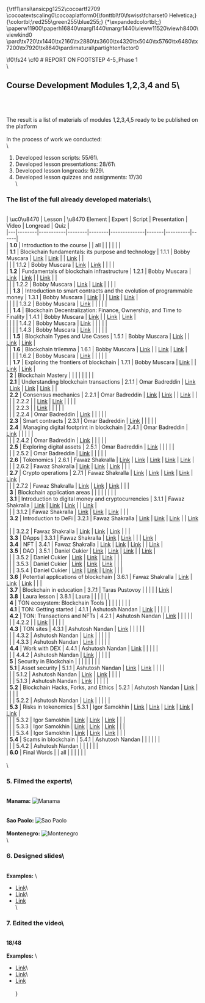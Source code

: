 {\rtf1\ansi\ansicpg1252\cocoartf2709
\cocoatextscaling0\cocoaplatform0{\fonttbl\f0\fswiss\fcharset0 Helvetica;}
{\colortbl;\red255\green255\blue255;}
{\*\expandedcolortbl;;}
\paperw11900\paperh16840\margl1440\margr1440\vieww11520\viewh8400\viewkind0
\pard\tx720\tx1440\tx2160\tx2880\tx3600\tx4320\tx5040\tx5760\tx6480\tx7200\tx7920\tx8640\pardirnatural\partightenfactor0

\f0\fs24 \cf0 # REPORT ON FOOTSTEP 4-5_Phase 1\
\
## Course Development Modules 1,2,3,4 and 5\
\
 \
\
The result is a list of materials of modules 1,2,3,4,5 ready to be published on the platform\
\
In the process of work we conducted:\
\
1. Developed lesson scripts: 55/61\
2. Developed lesson presentations: 28/61\
3. Developed lesson longreads: 9/29\
4. Developed lesson quizzes and assignments: 17/30\
\
### The list of the full already developed materials:\
\
| \uc0\u8470  | Lesson | \u8470  Element | Expert | Script | Presentation | Video | Longread | Quiz |\
|---|--------|-----------|--------|--------|--------------|-------|----------|------|\
| **1.0** | Introduction to the course | | all | | | | | |\
| **1.1** | Blockchain fundamentals: its purpose and technology | 1.1.1 | Bobby Muscara | [Link](https://app.coursefactory.net/learning_object/285/task/1015/iteration/7/artefact/817/text) | [Link](https://app.coursefactory.net/learning_object/285/task/1016/iteration/7/artefact/818/universal) | | [Link](https://app.coursefactory.net/learning_object/287/task/1027/iteration/6/artefact/829/text) | |\
| | | 1.1.2 | Bobby Muscara | [Link](https://app.coursefactory.net/learning_object/286/task/1021/iteration/5/artefact/823/text) | [Link](https://app.coursefactory.net/learning_object/286/task/1022/iteration/5/artefact/824/universal) | | | |\
| **1.2** | Fundamentals of blockchain infrastructure | 1.2.1 | Bobby Muscara | [Link](https://app.coursefactory.net/learning_object/280/task/963/iteration/2/artefact/792/text) | [Link](https://app.coursefactory.net/learning_object/280/task/966/iteration/2/artefact/795/production_presentation) | | [Link](https://app.coursefactory.net/project/5/content?elementId=282) | |\
| | | 1.2.2 | Bobby Muscara | [Link](https://app.coursefactory.net/learning_object/281/task/969/iteration/4/artefact/798/text) | [Link](https://app.coursefactory.net/learning_object/281/task/972/iteration/4/artefact/801/production_presentation) | | | |\
| | **1.3** | Introduction to smart contracts and the evolution of programmable money | 1.3.1 | Bobby Muscara | [Link](https://app.coursefactory.net/learning_object/986/task/3712/iteration/2/artefact/1708/text) | | | [Link](https://app.coursefactory.net/project/5/content?elementId=1448) | [Link](https://app.coursefactory.net/project/5/content?elementId=1449) |\
| | | | 1.3.2 | Bobby Muscara | [Link](https://app.coursefactory.net/learning_object/987/task/3718/iteration/2/artefact/1714/text) | | | | |\
| | **1.4** | Blockchain Decentralization: Finance, Ownership, and Time to Finality | 1.4.1 | Bobby Muscara | [Link](https://app.coursefactory.net/learning_object/1085/task/3811/iteration/2/artefact/1807/text) | | [Link](https://app.coursefactory.net/project/5/content?elementId=1450) | [Link](https://app.coursefactory.net/project/5/content?elementId=1451) |\
| | | | 1.4.2 | Bobby Muscara | [Link](https://app.coursefactory.net/learning_object/1086/task/3817/iteration/2/artefact/1813/text) | | | | |\
| | | | 1.4.3 | Bobby Muscara | [Link](https://app.coursefactory.net/learning_object/1087/task/3823/iteration/2/artefact/1819/text) | | | | |\
| | **1.5** | Blockchain Types and Use Cases | 1.5.1 | Bobby Muscara | [Link](https://app.coursefactory.net/learning_object/1088/task/3829/iteration/2/artefact/1825/text) | | [Link](https://app.coursefactory.net/project/5/content?elementId=1452) | [Link](https://app.coursefactory.net/project/5/content?elementId=1453) |\
| | **1.6** | Blockchain trilemma | 1.6.1 | Bobby Muscara | [Link](https://app.coursefactory.net/learning_object/1089/task/3835/iteration/2/artefact/1831/text) | | [Link](https://app.coursefactory.net/project/5/content?elementId=1454) | [Link](https://app.coursefactory.net/project/5/content?elementId=1455) |\
| | | | 1.6.2 | Bobby Muscara | [Link](https://app.coursefactory.net/learning_object/1090/task/3841/iteration/2/artefact/1837/text) | | | | |\
| | **1.7** | Exploring the frontiers of blockchain | 1.7.1 | Bobby Muscara | [Link](https://app.coursefactory.net/learning_object/1091/task/3847/iteration/3/artefact/1843/text) | | [Link](https://app.coursefactory.net/project/5/content?elementId=1456) | [Link](https://app.coursefactory.net/project/5/content?elementId=1457) |\
| **2** | Blockchain Mastery | | | | | | | |\
| **2.1** | Understanding blockchain transactions | 2.1.1 | Omar Badreddin | [Link](https://app.coursefactory.net/learning_object/264/task/819/iteration/5/artefact/702/text) | [Link](https://app.coursefactory.net/learning_object/264/task/822/iteration/5/artefact/705/production_presentation) | [Link](https://app.coursefactory.net/project/5/content?elementId=590) | [Link](https://app.coursefactory.net/project/5/content?elementId=264) | |\
| **2.2** | Consensus mechanics | 2.2.1 | Omar Badreddin | [Link](https://app.coursefactory.net/learning_object/265/task/825/iteration/2/artefact/708/text) | [Link](https://app.coursefactory.net/learning_object/265/task/828/iteration/2/artefact/711/production_presentation) | | [Link](https://app.coursefactory.net/project/5/content?elementId=591) | |\
| | | 2.2.2 | | [Link](https://app.coursefactory.net/learning_object/266/task/831/iteration/1/artefact/714/text) | [Link](https://app.coursefactory.net/learning_object/266/task/834/iteration/1/artefact/717/production_presentation) | | | |\
| | | 2.2.3 | | [Link](https://app.coursefactory.net/learning_object/283/task/976/iteration/1/artefact/805/text) | | | | |\
| | | 2.2.4 | Omar Badreddin | [Link](https://app.coursefactory.net/learning_object/284/task/982/iteration/1/artefact/811/text) | | | | |\
| **2.3** | Smart contracts | 2.3.1 | Omar Badreddin | [Link](https://app.coursefactory.net/learning_object/267/task/837/iteration/3/artefact/720/text) | | | | |\
| **2.4** | Managing digital footprint in blockchain | 2.4.1 | Omar Badreddin | [Link](https://app.coursefactory.net/learning_object/268/task/843/iteration/2/artefact/726/text) | | | | |\
| | | 2.4.2 | Omar Badreddin | [Link](https://app.coursefactory.net/learning_object/269/task/849/iteration/2/artefact/732/text) | | | | |\
| **2.5** | Exploring digital assets | 2.5.1 | Omar Badreddin | [Link](https://app.coursefactory.net/learning_object/270/task/855/iteration/1/artefact/738/text) | | | | |\
| | | 2.5.2 | Omar Badreddin | [Link](https://app.coursefactory.net/learning_object/271/task/861/iteration/1/artefact/744/text) | | | | |\
| **2.6** | Tokenomics | 2.6.1 | Fawaz Shakralla | [Link](https://app.coursefactory.net/learning_object/288/task/1041/iteration/2/artefact/830/text) | [Link](https://app.coursefactory.net/learning_object/288/task/1044/iteration/2/artefact/833/production_presentation) | [Link](https://app.coursefactory.net/learning_object/288/task/1046/iteration/2/artefact/835/video_shooting) | [Link](https://app.coursefactory.net/project/5/content?elementId=293) | [Link](https://app.coursefactory.net/project/5/content?elementId=290) |\
| | | 2.6.2 | Fawaz Shakralla | [Link](https://app.coursefactory.net/learning_object/289/task/1047/iteration/1/artefact/836/text) | [Link](https://app.coursefactory.net/learning_object/289/task/1050/iteration/1/artefact/839/production_presentation) | [Link](https://app.coursefactory.net/learning_object/289/task/1052/iteration/1/artefact/841/video_shooting) | | |\
| **2.7** | Crypto operations | 2.7.1 | Fawaz Shakralla | [Link](https://app.coursefactory.net/learning_object/359/task/1831/iteration/2/artefact/916/text) | [Link](https://app.coursefactory.net/learning_object/359/task/1834/iteration/2/artefact/919/production_presentation) | [Link](https://app.coursefactory.net/learning_object/359/task/1836/iteration/2/artefact/921/video_shooting) | [Link](https://app.coursefactory.net/project/5/content?elementId=361) | [Link](https://app.coursefactory.net/project/5/content?elementId=362) |\
| | | 2.7.2 | Fawaz Shakralla | [Link](https://app.coursefactory.net/learning_object/360/task/1837/iteration/3/artefact/922/text) | [Link](https://app.coursefactory.net/learning_object/360/task/1840/iteration/3/artefact/925/production_presentation) | [Link](https://app.coursefactory.net/learning_object/360/task/1842/iteration/1/artefact/927/video_shooting) | | |\
| **3** | Blockchain application areas | | | | | | | |\
| **3.1** | Introduction to digital money and cryptocurrencies | 3.1.1 | Fawaz Shakralla | [Link](https://app.coursefactory.net/learning_object/460/task/2272/iteration/1/artefact/1027/text) | [Link](https://app.coursefactory.net/learning_object/460/task/2275/iteration/1/artefact/1030/production_presentation) | [Link](https://app.coursefactory.net/learning_object/460/task/2277/iteration/1/artefact/1032/video_shooting) | | [Link](https://app.coursefactory.net/project/5/content?elementId=1459) |\
| | | 3.1.2 | Fawaz Shakralla | [Link](https://app.coursefactory.net/learning_object/461/task/2278/iteration/1/artefact/1033/text) | [Link](https://app.coursefactory.net/learning_object/461/task/2281/iteration/1/artefact/1036/production_presentation) | [Link](https://app.coursefactory.net/learning_object/461/task/2283/iteration/1/artefact/1038/video_shooting) | | |\
| **3.2** | Introduction to DeFi | 3.2.1 | Fawaz Shakralla | [Link](https://app.coursefactory.net/learning_object/425/task/2227/iteration/1/artefact/982/text) | [Link](https://app.coursefactory.net/learning_object/425/task/2230/iteration/1/artefact/985/production_presentation) | [Link](https://app.coursefactory.net/learning_object/425/task/2232/iteration/1/artefact/987/video_shooting) | | [Link](https://app.coursefactory.net/project/5/content?elementId=1461) |\
| | | 3.2.2 | Fawaz Shakralla | [Link](https://app.coursefactory.net/learning_object/426/task/2233/iteration/3/artefact/988/text) | [Link](https://app.coursefactory.net/learning_object/426/task/2236/iteration/3/artefact/991/production_presentation) | [Link](https://app.coursefactory.net/learning_object/426/task/2238/iteration/3/artefact/993/video_shooting) | | |\
| **3.3** | DApps | 3.3.1 | Fawaz Shakralla | [Link](https://app.coursefactory.net/learning_object/458/task/2260/iteration/2/artefact/1015/text) | [Link](https://app.coursefactory.net/learning_object/458/task/2263/iteration/2/artefact/1018/production_presentation) | | | [Link](https://app.coursefactory.net/project/5/content?elementId=1463) |\
| **3.4** | NFT | 3.4.1 | Fawaz Shakralla | [Link](https://app.coursefactory.net/learning_object/459/task/2266/iteration/3/artefact/1021/text) | [Link](https://app.coursefactory.net/learning_object/459/task/2269/iteration/3/artefact/1024/production_presentation) | [Link](https://app.coursefactory.net/project/5/content?elementId=459) | | [Link](https://app.coursefactory.net/project/5/content?elementId=1465) |\
| **3.5** | DAO | 3.5.1 | Daniel Cukier | [Link](https://app.coursefactory.net/learning_object/327/task/1766/iteration/4/artefact/884/text) | [Link](https://app.coursefactory.net/learning_object/327/task/1769/iteration/4/artefact/887/production_presentation) | [Link](https://app.coursefactory.net/learning_object/327/task/1771/iteration/1/artefact/889/video_shooting) | | [Link](https://app.coursefactory.net/project/5/content?elementId=332) |\
| | | 3.5.2 | Daniel Cukier | [Link](https://app.coursefactory.net/learning_object/328/task/1772/iteration/3/artefact/890/text) | [Link](https://app.coursefactory.net/learning_object/328/task/1775/iteration/3/artefact/893/production_presentation) | [Link](https://app.coursefactory.net/learning_object/328/task/1777/iteration/2/artefact/895/video_shooting) | | |\
| | | 3.5.3 | Daniel Cukier | [Link](https://app.coursefactory.net/learning_object/329/task/1778/iteration/3/artefact/896/text) | [Link](https://app.coursefactory.net/learning_object/329/task/1781/iteration/3/artefact/899/production_presentation) | [Link](https://app.coursefactory.net/learning_object/329/task/1783/iteration/1/artefact/901/video_shooting) | | |\
| | | 3.5.4 | Daniel Cukier | [Link](https://app.coursefactory.net/learning_object/330/task/1784/iteration/3/artefact/902/text) | [Link](https://app.coursefactory.net/learning_object/330/task/1785/iteration/3/artefact/903/universal) | [Link](https://app.coursefactory.net/learning_object/330/task/1789/iteration/1/artefact/907/video_shooting) | | |\
| **3.6** | Potential applications of blockchain | 3.6.1 | Fawaz Shakralla | [Link](https://app.coursefactory.net/learning_object/822/task/3382/iteration/2/artefact/1477/text) | [Link](https://app.coursefactory.net/learning_object/822/task/3385/iteration/2/artefact/1480/production_presentation) | [Link](https://app.coursefactory.net/project/5/content?elementId=822) | | |\
| **3.7** | Blockchain in education | 3.7.1 | Taras Pustovoy | | | | | [Link](https://app.coursefactory.net/project/5/content?elementId=1458) |\
| **3.8** | Laura lesson | 3.8.1 | Laura | | | | | |\
| **4** | TON ecosystem: Blockchain Tools | | | | | | | |\
| **4.1** | TON: Getting started | 4.1.1 | Ashutosh Nandan | [Link](https://app.coursefactory.net/learning_object/248/task/724/iteration/2/artefact/646/text) | | | | |\
| **4.2** | TON: Transactions and NFTs | 4.2.1 | Ashutosh Nandan | [Link](https://app.coursefactory.net/learning_object/250/task/731/iteration/3/artefact/653/text) | | | | |\
| | | 4.2.2 | | [Link](https://app.coursefactory.net/learning_object/1316/task/4845/iteration/2/artefact/2302/text) | | | | |\
| **4.3** | TON sites | 4.3.1 | Ashutosh Nandan | [Link](https://app.coursefactory.net/learning_object/252/task/738/iteration/2/artefact/660/text) | | | | |\
| | | 4.3.2 | Ashutosh Nandan | [Link](https://app.coursefactory.net/learning_object/392/task/2128/iteration/2/artefact/949/text) | | | | |\
| | | 4.3.3 | Ashutosh Nandan | [Link](https://app.coursefactory.net/learning_object/393/task/2134/iteration/3/artefact/955/text) | | | | |\
| **4.4** | Work with DEX | 4.4.1 | Ashutosh Nandan | [Link](https://app.coursefactory.net/learning_object/254/task/745/iteration/2/artefact/667/text) | | | | |\
| | | 4.4.2 | Ashutosh Nandan | [Link](https://app.coursefactory.net/learning_object/1318/task/4857/iteration/1/artefact/2314/text) | | | | |\
| **5** | Security in Blockchain | | | | | | | |\
| **5.1** | Asset security | 5.1.1 | Ashutosh Nandan | [Link](https://app.coursefactory.net/learning_object/256/task/752/iteration/3/artefact/674/text) | [Link](https://app.coursefactory.net/learning_object/256/task/755/iteration/3/artefact/677/production_presentation) | | | |\
| | | 5.1.2 | Ashutosh Nandan | [Link](https://app.coursefactory.net/learning_object/274/task/893/iteration/3/artefact/762/text) | [Link](https://app.coursefactory.net/learning_object/274/task/896/iteration/3/artefact/765/production_presentation) | | | |\
| | | 5.1.3 | Ashutosh Nandan | [Link](https://app.coursefactory.net/learning_object/275/task/899/iteration/3/artefact/768/text) | | | | |\
| **5.2** | Blockchain Hacks, Forks, and Ethics | 5.2.1 | Ashutosh Nandan | [Link](https://app.coursefactory.net/learning_object/258/task/759/iteration/3/artefact/681/text) | | | | |\
| | | 5.2.2 | Ashutosh Nandan | [Link](https://app.coursefactory.net/learning_object/291/task/1057/iteration/2/artefact/843/text) | | | | |\
| **5.3** | Risks in tokenomics | 5.3.1 | Igor Samokhin | [Link](https://app.coursefactory.net/learning_object/260/task/766/iteration/1/artefact/688/text) | [Link](https://app.coursefactory.net/learning_object/260/task/769/iteration/1/artefact/691/production_presentation) | [Link](https://app.coursefactory.net/learning_object/260/task/771/iteration/1/artefact/693/video_shooting) | [Link](https://app.coursefactory.net/project/5/content?elementId=326) | [Link](https://app.coursefactory.net/project/5/content?elementId=261) |\
| | | 5.3.2 | Igor Samokhin | [Link](https://app.coursefactory.net/learning_object/276/task/941/iteration/1/artefact/774/text) | [Link](https://app.coursefactory.net/learning_object/276/task/944/iteration/1/artefact/777/production_presentation) | [Link](https://app.coursefactory.net/learning_object/277/task/952/iteration/1/artefact/785/video_shooting) | | |\
| | | 5.3.3 | Igor Samokhin | [Link](https://app.coursefactory.net/learning_object/277/task/947/iteration/2/artefact/780/text) | [Link](https://app.coursefactory.net/learning_object/277/task/950/iteration/2/artefact/783/production_presentation) | [Link](https://app.coursefactory.net/learning_object/276/task/946/iteration/1/artefact/779/video_shooting) | | |\
| | | 5.3.4 | Igor Samokhin | [Link](https://app.coursefactory.net/learning_object/278/task/953/iteration/1/artefact/786/text) | [Link](https://app.coursefactory.net/learning_object/278/task/956/iteration/1/artefact/789/production_presentation) | [Link](https://app.coursefactory.net/learning_object/278/task/958/iteration/1/artefact/791/video_shooting) | | |\
| **5.4** | Scams in blockchain | 5.4.1 | Ashutosh Nandan | | | | | |\
| | | 5.4.2 | Ashutosh Nandan | | | | | |\
| **6.0** | Final Words | | all | | | | | |\
\
\
### 5. Filmed the experts\
\
**Manama:** ![Manama](https://i.imgur.com/VBTgUYy.jpg)\
\
\
**Sao Paolo:** ![Sao Paolo](https://i.imgur.com/kSx5QGG.jpg)\
\
**Montenegro:** ![Montenegro](https://i.imgur.com/OcCdGCU.jpg)\
\
### 6. Designed slides\
\
**Examples:** \
- [Link](https://app.coursefactory.net/learning_object/288/task/1044/iteration/2/artefact/833/production_presentation)\
- [Link](https://app.coursefactory.net/learning_object/289/task/1050/iteration/1/artefact/839/production_presentation)\
- [Link](https://app.coursefactory.net/learning_object/359/task/1834/iteration/2/artefact/919/production_presentation)\
\
### 7. Edited the video\
\
**18/48**\
\
**Examples:** \
- [Link](https://app.coursefactory.net/project/5/content?elementId=459)\
- [Link](https://app.coursefactory.net/learning_object/426/task/2238/iteration/3/artefact/993/video_shooting)\
- [Link](https://app.coursefactory.net/learning_object/288/task/1046/iteration/2/artefact/835/video_shooting)\
\
}